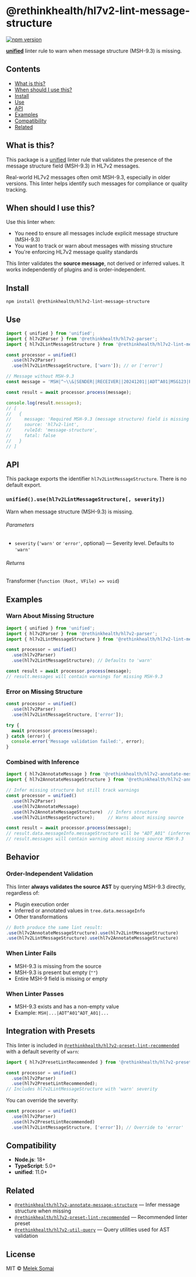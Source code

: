 # @rethinkhealth/hl7v2-lint-message-structure

[![npm version](https://badge.fury.io/js/%40rethinkhealth%2Fhl7v2-lint-message-structure.svg)](https://www.npmjs.com/package/@rethinkhealth/hl7v2-lint-message-structure)

**[unified](https://github.com/unifiedjs/unified)** linter rule to warn when message structure (MSH-9.3) is missing.

## Contents

* [What is this?](#what-is-this)
* [When should I use this?](#when-should-i-use-this)
* [Install](#install)
* [Use](#use)
* [API](#api)
* [Examples](#examples)
* [Compatibility](#compatibility)
* [Related](#related)

## What is this?

This package is a [unified](https://github.com/unifiedjs/unified) linter rule that validates the presence of the message structure field (MSH-9.3) in HL7v2 messages.

Real-world HL7v2 messages often omit MSH-9.3, especially in older versions. This linter helps identify such messages for compliance or quality tracking.

## When should I use this?

Use this linter when:

* You need to ensure all messages include explicit message structure (MSH-9.3)
* You want to track or warn about messages with missing structure
* You're enforcing HL7v2 message quality standards

This linter validates the **source message**, not derived or inferred values. It works independently of plugins and is order-independent.

## Install

```bash
npm install @rethinkhealth/hl7v2-lint-message-structure
```

## Use

```typescript
import { unified } from 'unified';
import { hl7v2Parser } from '@rethinkhealth/hl7v2-parser';
import { hl7v2LintMessageStructure } from '@rethinkhealth/hl7v2-lint-message-structure';

const processor = unified()
  .use(hl7v2Parser)
  .use(hl7v2LintMessageStructure, ['warn']); // or ['error']

// Message without MSH-9.3
const message = 'MSH|^~\\&|SENDER||RECEIVER||20241201||ADT^A01|MSG123|P|2.5';

const result = await processor.process(message);

console.log(result.messages);
// [
//   {
//     message: 'Required MSH-9.3 (message structure) field is missing or empty',
//     source: 'hl7v2-lint',
//     ruleId: 'message-structure',
//     fatal: false
//   }
// ]
```

## API

This package exports the identifier `hl7v2LintMessageStructure`. There is no default export.

### `unified().use(hl7v2LintMessageStructure[, severity])`

Warn when message structure (MSH-9.3) is missing.

###### Parameters

* `severity` (`'warn'` or `'error'`, optional) — Severity level. Defaults to `'warn'`

###### Returns

Transformer (`function (Root, VFile) => void`)

## Examples

### Warn About Missing Structure

```typescript
import { unified } from 'unified';
import { hl7v2Parser } from '@rethinkhealth/hl7v2-parser';
import { hl7v2LintMessageStructure } from '@rethinkhealth/hl7v2-lint-message-structure';

const processor = unified()
  .use(hl7v2Parser)
  .use(hl7v2LintMessageStructure); // Defaults to 'warn'

const result = await processor.process(message);
// result.messages will contain warnings for missing MSH-9.3
```

### Error on Missing Structure

```typescript
const processor = unified()
  .use(hl7v2Parser)
  .use(hl7v2LintMessageStructure, ['error']);

try {
  await processor.process(message);
} catch (error) {
  console.error('Message validation failed:', error);
}
```

### Combined with Inference

```typescript
import { hl7v2AnnotateMessage } from '@rethinkhealth/hl7v2-annotate-message';
import { hl7v2AnnotateMessageStructure } from '@rethinkhealth/hl7v2-annotate-message-structure';

// Infer missing structure but still track warnings
const processor = unified()
  .use(hl7v2Parser)
  .use(hl7v2AnnotateMessage)
  .use(hl7v2AnnotateMessageStructure)  // Infers structure
  .use(hl7v2LintMessageStructure);     // Warns about missing source

const result = await processor.process(message);
// result.data.messageInfo.messageStructure will be "ADT_A01" (inferred)
// result.messages will contain warning about missing source MSH-9.3
```

## Behavior

### Order-Independent Validation

This linter **always validates the source AST** by querying MSH-9.3 directly, regardless of:

* Plugin execution order
* Inferred or annotated values in `tree.data.messageInfo`
* Other transformations

```typescript
// Both produce the same lint result:
.use(hl7v2AnnotateMessageStructure).use(hl7v2LintMessageStructure)
.use(hl7v2LintMessageStructure).use(hl7v2AnnotateMessageStructure)
```

### When Linter Fails

* MSH-9.3 is missing from the source
* MSH-9.3 is present but empty (`""`)
* Entire MSH-9 field is missing or empty

### When Linter Passes

* MSH-9.3 exists and has a non-empty value
* Example: `MSH|...|ADT^A01^ADT_A01|...`

## Integration with Presets

This linter is included in [`@rethinkhealth/hl7v2-preset-lint-recommended`](../hl7v2-preset-lint-recommended) with a default severity of `warn`:

```typescript
import { hl7v2PresetLintRecommended } from '@rethinkhealth/hl7v2-preset-lint-recommended';

const processor = unified()
  .use(hl7v2Parser)
  .use(hl7v2PresetLintRecommended);
// Includes hl7v2LintMessageStructure with 'warn' severity
```

You can override the severity:

```typescript
const processor = unified()
  .use(hl7v2Parser)
  .use(hl7v2PresetLintRecommended)
  .use(hl7v2LintMessageStructure, ['error']); // Override to 'error'
```

## Compatibility

* **Node.js**: 18+
* **TypeScript**: 5.0+
* **unified**: 11.0+

## Related

* [`@rethinkhealth/hl7v2-annotate-message-structure`](../hl7v2-annotate-message-structure) — Infer message structure when missing
* [`@rethinkhealth/hl7v2-preset-lint-recommended`](../hl7v2-preset-lint-recommended) — Recommended linter preset
* [`@rethinkhealth/hl7v2-util-query`](../hl7v2-util-query) — Query utilities used for AST validation

## License

MIT © [Melek Somai](https://github.com/meleksomai)

